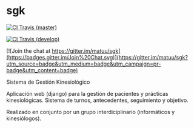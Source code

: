 sgk
===
[![CI Travis](https://travis-ci.org/matuu/sgk.svg?branch=master) (master)](https://travis-ci.org/matuu/sgk)

[![CI Travis](https://travis-ci.org/matuu/sgk.svg?branch=develop) (develop)](https://travis-ci.org/matuu/sgk)

[![Join the chat at https://gitter.im/matuu/sgk](https://badges.gitter.im/Join%20Chat.svg)](https://gitter.im/matuu/sgk?utm_source=badge&utm_medium=badge&utm_campaign=pr-badge&utm_content=badge)

Sistema de Gestión Kinesiológico

Aplicación web (django) para la gestión de pacientes y prácticas kinesiológicas. Sistema de turnos, antecedentes, seguimiento y objetivo.

Realizado en conjunto por un grupo interdiciplinario (informáticos y kinesiólogos). 
